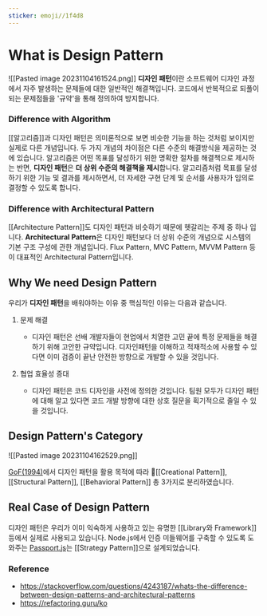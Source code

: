 ```yaml
---
sticker: emoji//1f4d8
---
```

# What is Design Pattern

![[Pasted image 20231104161524.png]]
**디자인 패턴**이란 소프트웨어 디자인 과정에서 자주 발생하는 문제들에 대한 일반적인 해결책입니다. 코드에서 반복적으로 되풀이되는 문제점들을 '규약'을 통해 정의하여 방지합니다.

### Difference with Algorithm
[[알고리즘]]과 디자인 패턴은 의미론적으로 보면 비슷한 기능을 하는 것처럼 보이지만 실제로 다른 개념입니다. 
두 가지 개념의 차이점은 다른 수준의 해결방식을 제공하는 것에 있습니다.
알고리즘은 어떤 목표를 달성하기 위한 명확한 절차를 해결책으로 제시하는 반면, **디자인 패턴**은 **더 상위 수준의 해결책을 제시**합니다. 알고리즘처럼 목표를 달성하기 위한 기능 및 결과를 제시하면서, 더 자세한 구현 단계 및 순서를 사용자가 임의로 결정할 수 있도록 합니다.

### Difference with Architectural Pattern
[[Architecture Pattern]]도 디자인 패턴과 비슷하기 때문에 헷갈리는 주제 중 하나 입니다. **Architectural Pattern**은 디자인 패턴보다 더 상위 수준의 개념으로 시스템의 기본 구조 구성에 관한 개념입니다. Flux Pattern, MVC Pattern, MVVM Pattern 등이 대표적인 Architectural Pattern입니다. 

## Why We need Design Pattern
우리가 **디자인 패턴**을 배워야하는 이유 중 핵심적인 이유는 다음과 같습니다.

1. 문제 해결
	- 디자인 패턴은 선배 개발자들이 현업에서 치열한 고민 끝에 특정 문제들을 해결하기 위해 고안한 규약입니다. 디자인패턴을 이해하고 적재적소에 사용할 수 있다면 이미 검증이 끝난 안전한 방향으로 개발할 수 있을 것입니다.

2. 협업 효율성 증대
	- 디자인 패턴은 코드 디자인을 사전에 정의한 것입니다. 팀원 모두가 디자인 패턴에 대해 알고 있다면 코드 개발 방향에 대한 상호 질문을 획기적으로 줄일 수 있을 것입니다. 

## Design Pattern's Category
![[Pasted image 20231104162529.png]]

[GoF(1994)](https://ko.wikipedia.org/wiki/%EB%94%94%EC%9E%90%EC%9D%B8_%ED%8C%A8%ED%84%B4_(%EC%B1%85))에서 디자인 패턴을 활용 목적에 따라 [[Creational Pattern]], [[Structural Pattern]], [[Behavioral Pattern]] 총 3가지로 분리하였습니다. 
## Real Case of Design Pattern
디자인 패턴은 우리가 이미 익숙하게 사용하고 있는 유명한 [[Library와 Framework]]등에서 실제로 사용되고 있습니다. Node.js에서 인증 미들웨어를 구축할 수 있도록 도와주는 [Passport.js](https://www.passportjs.org/)는 [[Strategy Pattern]]으로 설계되었습니다. 

### Reference
- https://stackoverflow.com/questions/4243187/whats-the-difference-between-design-patterns-and-architectural-patterns
- https://refactoring.guru/ko